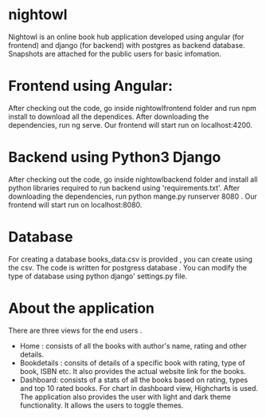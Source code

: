 # nightowl
Nightowl is an online book hub application developed using angular (for frontend) and django (for backend) with postgres as backend database. 
Snapshots are attached for the public users for basic infomation.

# Frontend using Angular:
After checking out the code, go inside nightowlfrontend folder and run npm install to download all the dependices. After downloading the dependencies, run ng serve. Our frontend will start run on localhost:4200.

# Backend using Python3 Django
After checking out the code, go inside nightowlbackend folder and install all python libraries required to run backend using 'requirements.txt'. After downloading the dependencies, run python mange.py runserver 8080 . Our frontend will start run on localhost:8080.

# Database 
For creating a database books_data.csv is provided , you can create using the csv. The code is written for postgress database . You can modify the type of database using python django' settings.py file.

# About the application
There are three views for the end users .
- Home : consists of all the books with author's name, rating and other details.
- Bookdetails : consits of details of a specific book with rating, type of book, ISBN etc. It also provides the actual website link for the books.
- Dashboard: consists of a stats of all the books based on rating, types and top 10 rated books. For chart in dashboard view, Highcharts is used.
The application also provides the user with light and dark theme functionality. It allows the users to toggle themes.
